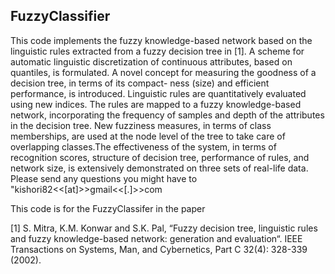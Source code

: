 ## FuzzyClassifier

This  code implements the fuzzy knowledge-based network based on the linguistic rules extracted from a fuzzy decision tree in [1].
A scheme for automatic linguistic discretization of continuous attributes, based on quantiles, is formulated. A novel concept for measuring the goodness of a decision tree, in terms of its compact-
ness (size) and efficient performance, is introduced. Linguistic rules are quantitatively evaluated using new indices. The rules are mapped to a fuzzy knowledge-based network, incorporating the frequency of samples and depth of the attributes in the decision tree. New fuzziness measures, in terms of class memberships, are used at the node level of the tree to take care of overlapping classes.The effectiveness of the system, in terms of recognition scores,
structure of decision tree, performance of rules, and network size, is extensively demonstrated on three sets of real-life data.
Please send any questions you might have to "kishori82<<[at]>>gmail<<[.]>>com


This code is for the FuzzyClassifer in the paper 

[1] S. Mitra, K.M. Konwar and S.K. Pal, “Fuzzy decision tree, linguistic rules and fuzzy knowledge-based
network: generation and evaluation“. IEEE Transactions on Systems, Man, and Cybernetics, Part C 32(4):
328-339 (2002).


